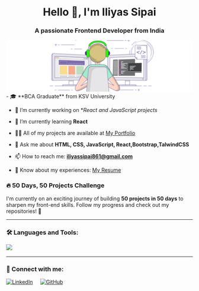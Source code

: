 <h1 align="center">Hello 👋, I'm Iliyas Sipai</h1>
<h3 align="center">A passionate Frontend Developer from India</h3>
<img src="https://raw.githubusercontent.com/leorrose/leorrose/master/readme_header.gif">
- 🎓 **BCA Graduate** from KSV University  

- 🔭 I’m currently working on **React and JavaScript projects*

- 🌱 I’m currently learning **React**

- 👨‍💻 All of my projects are available at [My Portfolio](https://iliyassipai.vercel.app/)

- 💬 Ask me about **HTML, CSS, JavaScript, React,Bootstrap,TalwindCSS**

- 📫 How to reach me: **iliyassipai861@gmail.com**

- 📄 Know about my experiences: [My Resume](https://drive.google.com/file/d/1K0yXONxYGoDScP85XLlcFRWA4oa1PvgN/view?usp=sharing)



### 🔥 50 Days, 50 Projects Challenge  
I'm currently on an exciting journey of building **50 projects in 50 days** to sharpen my front-end skills. Follow my progress and check out my repositories! 🚀  

---
### 🛠️ Languages and Tools:
<p >
  <img src="https://skillicons.dev/icons?i=html,css,js,react,bootstrap,git,github,vscode" />
</p>

---
### 🔗 Connect with me:
<div  style="display: flex; gap: 20px; flex-wrap: wrap;">

  <a href="https://www.linkedin.com/in/iliyas-sipai-dev/" target="_blank">
    <img src="https://img.shields.io/badge/LinkedIn-blue?style=flat&logo=linkedin" alt="LinkedIn"/>
  </a>

  <a href="https://github.com/your-username" target="_blank">
    <img src="https://img.shields.io/badge/GitHub-black?style=flat&logo=github" alt="GitHub"/>
  </a>

</div>



